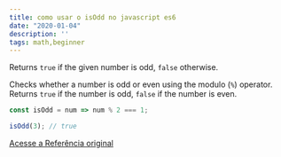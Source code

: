 ```yaml
---
title: como usar o isOdd no javascript es6
date: "2020-01-04"
description: ''
tags: math,beginner
---
```


Returns `true` if the given number is odd, `false` otherwise.

Checks whether a number is odd or even using the modulo (`%`) operator.
Returns `true` if the number is odd, `false` if the number is even.

```js
const isOdd = num => num % 2 === 1;
```

```js
isOdd(3); // true
```

[Acesse a Referência original](http://github.com/30-seconds/)
